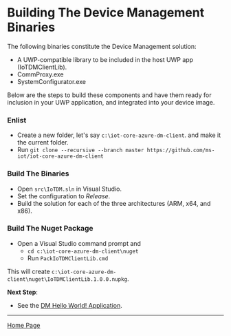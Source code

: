 # Building The Device Management Binaries

The following binaries constitute the Device Management solution:

- A UWP-compatible library to be included in the host UWP app (IoTDMClientLib).
- CommProxy.exe
- SystemConfigurator.exe

Below are the steps to build these components and have them ready for inclusion in your UWP application, and integrated into your device image.

### Enlist

  - Create a new folder, let's say `c:\iot-core-azure-dm-client`. and make it the current folder.
  - Run `git clone --recursive --branch master https://github.com/ms-iot/iot-core-azure-dm-client`

### Build The Binaries

  - Open `src\IoTDM.sln` in Visual Studio.
  - Set the configuration to *Release*.
  - Build the solution for each of the three architectures (ARM, x64, and x86).

### Build The Nuget Package

  - Open a Visual Studio command prompt and 
    - `cd c:\iot-core-azure-dm-client\nuget`
    - Run `PackIoTDMClientLib.cmd`

This will create `c:\iot-core-azure-dm-client\nuget\IoTDMClientLib.1.0.0.nupkg`.

**Next Step**:

- See the [DM Hello World! Application](dm-hello-world-overview.md).

----

[Home Page](../README.md)